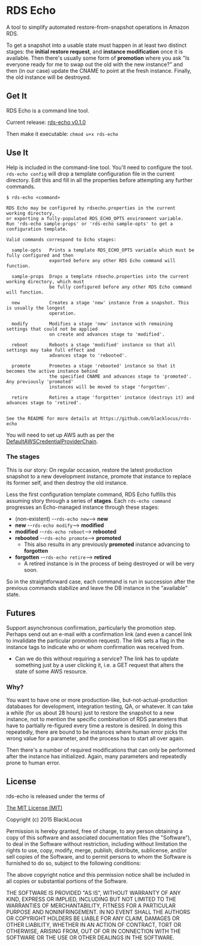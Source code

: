 RDS Echo
========
A tool to simplify automated restore-from-snapshot operations in Amazon RDS.

To get a snapshot into a usable state must happen in at least two distinct stages: the **initial restore request**, and
**instance modification** once it is available. Then there's usually some form of **promotion** where you ask "Is
everyone ready for me to swap out the old with the new instance?" and then (in our case) update the CNAME to point at the fresh
instance. Finally, the old instance will be destroyed.



## Get It ##
RDS Echo is a command line tool.

Current release: [rds-echo v0.1.0](https://github.com/blacklocus/rds-echo/releases)

Then make it executable: `chmod u+x rds-echo`



## Use It ##
Help is included in the command-line tool. You'll need to configure the tool. `rds-echo config` will drop a template
configuration file in the current directory. Edit this and fill in all the properties before attempting any further commands.

```
$ rds-echo <command>

RDS Echo may be configured by rdsecho.properties in the current working directory,
or exporting a fully-populated RDS_ECHO_OPTS environment variable.
Run 'rds-echo sample-props' or 'rds-echo sample-opts' to get a configuration template.

Valid commands correspond to Echo stages:

  sample-opts   Prints a template RDS_ECHO_OPTS variable which must be fully configured and then
                exported before any other RDS Echo command will function.

  sample-props  Drops a template rdsecho.properties into the current working directory, which must
                be fully configured before any other RDS Echo command will function.

  new           Creates a stage 'new' instance from a snapshot. This is usually the longest
                operation.

  modify        Modifies a stage 'new' instance with remaining settings that could not be applied
                on create and advances stage to 'modified'.

  reboot        Reboots a stage 'modified' instance so that all settings may take full effect and
                advances stage to 'rebooted'.

  promote       Promotes a stage 'rebooted' instance so that it becomes the active instance behind
                the specified CNAME and advances stage to 'promoted'. Any previously 'promoted'
                instances will be moved to stage 'forgotten'.

  retire        Retires a stage 'forgotten' instance (destroys it) and advances stage to 'retired'.


See the README for more details at https://github.com/blacklocus/rds-echo
```

You will need to set up AWS auth as per the
[DefaultAWSCredentialProviderChain](http://docs.aws.amazon.com/AWSJavaSDK/latest/javadoc/com/amazonaws/auth/DefaultAWSCredentialsProviderChain.html).


### The stages ###
This is our story: On regular occasion, restore the latest production snapshot to a new development instance, promote
that instance to replace its former self, and then destroy the old instance.

Less the first configuration template command, RDS Echo fulfills this assuming story through a series of **stages**.
Each `rds-echo command` progresses an Echo-managed instance through these stages:

  - (non-existent) --`rds-echo new`-->     **new**
  - **new**        --`rds-echo modify`-->  **modified**
  - **modified**   --`rds-echo reboot`-->  **rebooted**
  - **rebooted**   --`rds-echo promote`--> **promoted**
    - This also results in any previously **promoted** instance advancing to **forgotten**
  - **forgotten**  --`rds-echo retire`-->  **retired**
    - A retired instance is in the process of being destroyed or will be very soon.

So in the straightforward case, each command is run in succession after the previous commands stabilize and leave the
DB instance in the "available" state.



## Futures ##

Support asynchronous confirmation, particularly the promotion step. Perhaps send out an e-mail with a confirmation link
(and even a cancel link to invalidate the particular promotion request). The link sets a flag in the instance tags
to indicate who or whom confirmation was received from.

  - Can we do this without requiring a service? The link has to update something just by a user clicking it, i.e. a GET
    request that alters the state of some AWS resource.



### Why? ###

You want to have one or more production-like, but-not-actual-production databases for development, integration testing,
QA, or whatever. It can take a while (for us about 28 hours) just to restore the snapshot to a new instance, not to
mention the specific combination of RDS parameters that have to partially re-figured every time a restore is desired.
In doing this repeatedly, there are bound to be instances where human error picks the wrong value for a parameter,
and the process has to start all over again.

Then there's a number of required modifications that can only be performed after the instance has initialized.
Again, many parameters and repeatedly prone to human error.



## License ##

rds-echo is released under the terms of

[The MIT License (MIT)](http://opensource.org/licenses/MIT)

Copyright (c) 2015 BlackLocus

Permission is hereby granted, free of charge, to any person obtaining a copy
of this software and associated documentation files (the "Software"), to deal
in the Software without restriction, including without limitation the rights
to use, copy, modify, merge, publish, distribute, sublicense, and/or sell
copies of the Software, and to permit persons to whom the Software is
furnished to do so, subject to the following conditions:

The above copyright notice and this permission notice shall be included in
all copies or substantial portions of the Software.

THE SOFTWARE IS PROVIDED "AS IS", WITHOUT WARRANTY OF ANY KIND, EXPRESS OR
IMPLIED, INCLUDING BUT NOT LIMITED TO THE WARRANTIES OF MERCHANTABILITY,
FITNESS FOR A PARTICULAR PURPOSE AND NONINFRINGEMENT. IN NO EVENT SHALL THE
AUTHORS OR COPYRIGHT HOLDERS BE LIABLE FOR ANY CLAIM, DAMAGES OR OTHER
LIABILITY, WHETHER IN AN ACTION OF CONTRACT, TORT OR OTHERWISE, ARISING FROM,
OUT OF OR IN CONNECTION WITH THE SOFTWARE OR THE USE OR OTHER DEALINGS IN
THE SOFTWARE.
